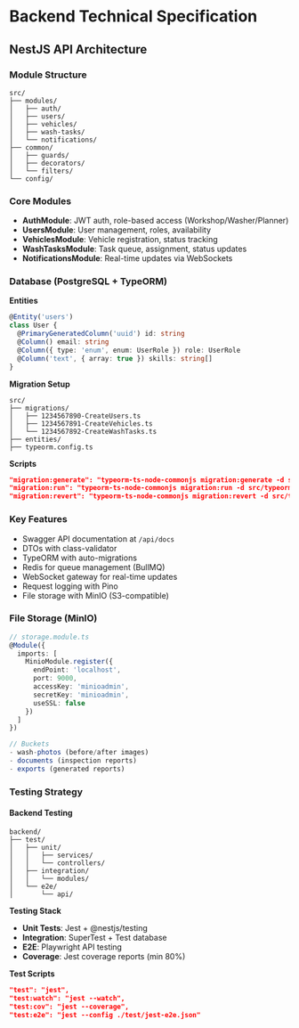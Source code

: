 # Backend Technical Specification

## NestJS API Architecture

### Module Structure
```
src/
├── modules/
│   ├── auth/
│   ├── users/
│   ├── vehicles/
│   ├── wash-tasks/
│   └── notifications/
├── common/
│   ├── guards/
│   ├── decorators/
│   └── filters/
└── config/
```

### Core Modules
- **AuthModule**: JWT auth, role-based access (Workshop/Washer/Planner)
- **UsersModule**: User management, roles, availability
- **VehiclesModule**: Vehicle registration, status tracking
- **WashTasksModule**: Task queue, assignment, status updates
- **NotificationsModule**: Real-time updates via WebSockets

### Database (PostgreSQL + TypeORM)

**Entities**
```typescript
@Entity('users')
class User {
  @PrimaryGeneratedColumn('uuid') id: string
  @Column() email: string
  @Column({ type: 'enum', enum: UserRole }) role: UserRole
  @Column('text', { array: true }) skills: string[]
}
```

**Migration Setup**
```
src/
├── migrations/
│   ├── 1234567890-CreateUsers.ts
│   ├── 1234567891-CreateVehicles.ts
│   └── 1234567892-CreateWashTasks.ts
├── entities/
├── typeorm.config.ts
```

**Scripts**
```json
"migration:generate": "typeorm-ts-node-commonjs migration:generate -d src/typeorm.config.ts",
"migration:run": "typeorm-ts-node-commonjs migration:run -d src/typeorm.config.ts",
"migration:revert": "typeorm-ts-node-commonjs migration:revert -d src/typeorm.config.ts"
```

### Key Features
- Swagger API documentation at `/api/docs`
- DTOs with class-validator
- TypeORM with auto-migrations
- Redis for queue management (BullMQ)
- WebSocket gateway for real-time updates
- Request logging with Pino
- File storage with MinIO (S3-compatible)

### File Storage (MinIO)
```typescript
// storage.module.ts
@Module({
  imports: [
    MinioModule.register({
      endPoint: 'localhost',
      port: 9000,
      accessKey: 'minioadmin',
      secretKey: 'minioadmin',
      useSSL: false
    })
  ]
})

// Buckets
- wash-photos (before/after images)
- documents (inspection reports)
- exports (generated reports)
```

### Testing Strategy

#### Backend Testing
```
backend/
├── test/
│   ├── unit/
│   │   ├── services/
│   │   └── controllers/
│   ├── integration/
│   │   └── modules/
│   └── e2e/
│       └── api/
```

**Testing Stack**
- **Unit Tests**: Jest + @nestjs/testing
- **Integration**: SuperTest + Test database
- **E2E**: Playwright API testing
- **Coverage**: Jest coverage reports (min 80%)

**Test Scripts**
```json
"test": "jest",
"test:watch": "jest --watch",
"test:cov": "jest --coverage",
"test:e2e": "jest --config ./test/jest-e2e.json"
```